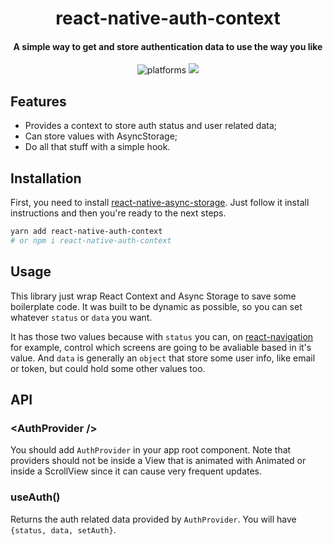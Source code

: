 <h1 align="center">
  react-native-auth-context
  <br>
</h1>

<h4 align="center">A simple way to get and store authentication data to use the way you like</h4>

<p align="center">
  <img src="https://img.shields.io/badge/platforms-android%20%7C%20ios%20-lightgrey.svg?style=flat-square" alt="platforms">
  <a href="https://github.com/tboerc/react-native-auth-context/blob/development/LICENSE">
    <img src="https://img.shields.io/github/license/tboerc/react-native-auth-context?style=flat-square">
  </a>
</p>

## Features

- Provides a context to store auth status and user related data;
- Can store values with AsyncStorage;
- Do all that stuff with a simple hook.

## Installation

First, you need to install [react-native-async-storage](https://github.com/react-native-async-storage/async-storage#react-native-async-storage). Just follow it install instructions and then you're ready to the next steps.

```bash
yarn add react-native-auth-context
# or npm i react-native-auth-context
```

## Usage

This library just wrap React Context and Async Storage to save some boilerplate code. It was built to be dynamic as possible, so you can set whatever `status` or `data` you want.

It has those two values because with `status` you can, on [react-navigation](https://reactnavigation.org/) for example, control which screens are going to be avaliable based in it's value. And `data` is generally an `object` that store some user info, like email or token, but could hold some other values too.

## API

### \<AuthProvider />

You should add `AuthProvider` in your app root component. Note that providers should not be inside a View that is animated with Animated or inside a ScrollView since it can cause very frequent updates.

### useAuth()

Returns the auth related data provided by `AuthProvider`. You will have `{status, data, setAuth}`.
